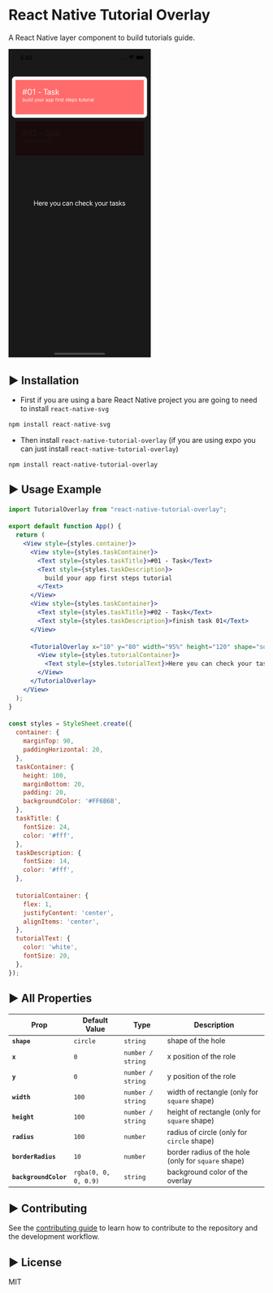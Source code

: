 # React Native Tutorial Overlay

A React Native layer component to build tutorials guide.

<img src="https://github.com/jorgefortunatof/react-native-tutorial-overlay/blob/master/screenshot.png" alt="screenshot" width="280"/>

## ► Installation
- First if you are using a bare React Native project you are going to need to install `react-native-svg`

```jsx
npm install react-native-svg
```

- Then install `react-native-tutorial-overlay` (if you are using expo you can just install `react-native-tutorial-overlay`)

```
npm install react-native-tutorial-overlay
```

## ► Usage Example
```jsx
import TutorialOverlay from "react-native-tutorial-overlay";

export default function App() {
  return (
    <View style={styles.container}>
      <View style={styles.taskContainer}>
        <Text style={styles.taskTitle}>#01 - Task</Text>
        <Text style={styles.taskDescription}>
          build your app first steps tutorial
        </Text>
      </View>
      <View style={styles.taskContainer}>
        <Text style={styles.taskTitle}>#02 - Task</Text>
        <Text style={styles.taskDescription}>finish task 01</Text>
      </View>

      <TutorialOverlay x="10" y="80" width="95%" height="120" shape="square">
        <View style={styles.tutorialContainer}>
          <Text style={styles.tutorialText}>Here you can check your tasks</Text>
        </View>
      </TutorialOverlay>
    </View>
  );
}

const styles = StyleSheet.create({
  container: {
    marginTop: 90,
    paddingHorizontal: 20,
  },
  taskContainer: {
    height: 100,
    marginBottom: 20,
    padding: 20,
    backgroundColor: '#FF6B6B',
  },
  taskTitle: {
    fontSize: 24,
    color: '#fff',
  },
  taskDescription: {
    fontSize: 14,
    color: '#fff',
  },

  tutorialContainer: {
    flex: 1,
    justifyContent: 'center',
    alignItems: 'center',
  },
  tutorialText: {
    color: 'white',
    fontSize: 20,
  },
});
```

## ► All Properties

| Prop                  | Default Value        | Type              | Description                                            |
| --------------------- | -------------------- | ----------------- | ------------------------------------------------------ |
| **`shape`**           | `circle`             | `string`          | shape of the hole                                      |
| **`x`**               | `0`                  | `number / string` | x position of the role                                 |
| **`y`**               | `0`                  | `number / string` | y position of the role                                 |
| **`width`**           | `100`                | `number / string` | width of rectangle (only for `square` shape)           |
| **`height`**          | `100`                | `number / string` | height of rectangle (only for `square` shape)          |
| **`radius`**          | `100`                | `number`          | radius of circle (only for `circle` shape)             |
| **`borderRadius`**    | `10`                 | `number`          | border radius of the hole (only for `square` shape)    |
| **`backgroundColor`** | `rgba(0, 0, 0, 0.9)` | `string`          | background color of the overlay                        |


## ► Contributing

See the [contributing guide](CONTRIBUTING.md) to learn how to contribute to the repository and the development workflow.

## ► License

MIT
